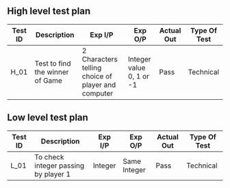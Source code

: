 ## High level test plan

| Test ID | Description                           | Exp I/P                                               | Exp O/P                                         | Actual Out | Type Of Test |
|---------|---------------------------------------|-------------------------------------------------------|-------------------------------------------------|------------|--------------|
| H_01    | Test to find the winner of Game       |2 Characters telling choice of player and computer     | Integer value 0, 1 or -1                        | Pass       | Technical    |


##  Low level test plan

| Test ID | Description                           | Exp I/P                                               | Exp O/P                                         | Actual Out | Type Of Test |
|---------|---------------------------------------|--------------------------------------------------------------------|---------------------------------------------------------|------------|--------------|
| L_01    | To check integer passing by player 1  | Integer                                               | Same Integer                                    | Pass       | Technical    |
      
